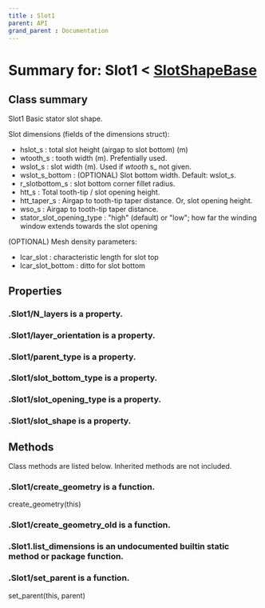 ```yaml
---
title : Slot1
parent: API
grand_parent : Documentation
---
```

# Summary for: **Slot1**  < [SlotShapeBase](SlotShapeBase.html)

## Class summary

Slot1 Basic stator slot shape.

Slot dimensions (fields of the dimensions struct):
* hslot_s : total slot height (airgap to slot bottom) (m)
* wtooth_s : tooth width (m). Prefentially used.
* wslot_s : slot width (m). Used if *wtooth* s_ not given.
* wslot_s_bottom : (OPTIONAL) Slot bottom width. Default: wslot_s.
* r_slotbottom_s : slot bottom corner fillet radius.
* htt_s : Total tooth-tip / slot opening height.
* htt_taper_s : Airgap to tooth-tip taper distance. Or, slot
opening height.
* wso_s : Airgap to tooth-tip taper distance.
* stator_slot_opening_type : "high" (default) or "low"; how far the
winding window extends towards the slot opening

(OPTIONAL) Mesh density parameters:
* lcar_slot : characteristic length for slot top
* lcar_slot_bottom : ditto for slot bottom

## Properties

### .Slot1/**N_layers** is a property.

### .Slot1/**layer_orientation** is a property.

### .Slot1/**parent_type** is a property.

### .Slot1/**slot_bottom_type** is a property.

### .Slot1/**slot_opening_type** is a property.

### .Slot1/**slot_shape** is a property.


## Methods

Class methods are listed below. Inherited methods are not included.

### .Slot1/**create_geometry** is a function.
create_geometry(this)

### .Slot1/**create_geometry_old** is a function.

### .Slot1.**list_dimensions** is an undocumented builtin static method or package function.

### .Slot1/**set_parent** is a function.
set_parent(this, parent)



